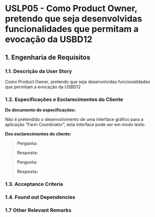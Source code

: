 # USLP05 - Como Product Owner, pretendo que seja desenvolvidas funcionalidades que permitam a evocação da USBD12
## 1. Engenharia de Requisitos

### 1.1. Descrição da User Story

Como Product Owner, pretendo que seja desenvolvidas funcionalidades que permitam a evocação da USBD12

### 1.2. Especificações e Esclarecimentos do Cliente

**Do documento de especificações:**

Não é pretendido o desenvolvimento de uma interface gráfico para a aplicação ”Farm Coordinator”, esta interface pode ser em modo texto.

**Dos esclarecimentos do cliente:**

> **Pergunta:**
>
> **Resposta:**

> **Pergunta:**
>
> **Resposta:**

### 1.3. Acceptance Criteria


### 1.4. Found out Dependencies


### 1.7 Other Relevant Remarks

